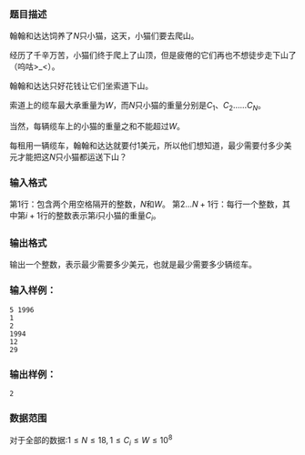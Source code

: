 ###  题目描述
翰翰和达达饲养了$N$只小猫，这天，小猫们要去爬山。

经历了千辛万苦，小猫们终于爬上了山顶，但是疲倦的它们再也不想徒步走下山了（呜咕>_<）。

翰翰和达达只好花钱让它们坐索道下山。

索道上的缆车最大承重量为$W$，而$N$只小猫的重量分别是$C_1、C_2……C_N$。

当然，每辆缆车上的小猫的重量之和不能超过$W$。

每租用一辆缆车，翰翰和达达就要付$1$美元，所以他们想知道，最少需要付多少美元才能把这$N$只小猫都运送下山？

###  输入格式
第$1$行：包含两个用空格隔开的整数，$N$和$W$。
第$2 \dots N+1$行：每行一个整数，其中第$i+1$行的整数表示第$i$只小猫的重量$C_i$。
###  输出格式
输出一个整数，表示最少需要多少美元，也就是最少需要多少辆缆车。
###  输入样例：
```
5 1996
1
2
1994
12
29
```
###  输出样例：
```
2
```
###  数据范围
对于全部的数据:$1 \leq N \leq 18,1 \leq C_i \leq W \leq 10^8$